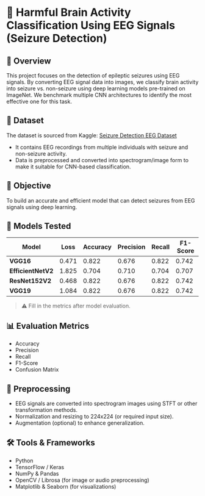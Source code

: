 # 🧠 Harmful Brain Activity Classification Using EEG Signals (Seizure Detection)

## 📍 Overview

This project focuses on the detection of epileptic seizures using EEG signals. By converting EEG signal data into images, we classify brain activity into seizure vs. non-seizure using deep learning models pre-trained on ImageNet. We benchmark multiple CNN architectures to identify the most effective one for this task.

## 📂 Dataset

The dataset is sourced from Kaggle: [Seizure Detection EEG Dataset](https://www.kaggle.com/datasets/)

- It contains EEG recordings from multiple individuals with seizure and non-seizure activity.
- Data is preprocessed and converted into spectrogram/image form to make it suitable for CNN-based classification.

## 🎯 Objective

To build an accurate and efficient model that can detect seizures from EEG signals using deep learning.

## 🧪 Models Tested

| Model              | Loss   | Accuracy | Precision | Recall | F1-Score |
|-------------------|--------|----------|-----------|--------|----------|
| **VGG16**         | 0.471  | 0.822    | 0.676     | 0.822  | 0.742    |
| **EfficientNetV2**| 1.825  | 0.704    | 0.710     | 0.704  | 0.707    |
| **ResNet152V2**   | 0.468  | 0.822    | 0.676     | 0.822  | 0.742    |
| **VGG19**         | 1.084  | 0.822    | 0.676     | 0.822  | 0.742    |

> ⚠️ Fill in the metrics after model evaluation.

## 📊 Evaluation Metrics

- Accuracy
- Precision
- Recall
- F1-Score
- Confusion Matrix

## 🧠 Preprocessing

- EEG signals are converted into spectrogram images using STFT or other transformation methods.
- Normalization and resizing to 224x224 (or required input size).
- Augmentation (optional) to enhance generalization.

## 🛠️ Tools & Frameworks

- Python
- TensorFlow / Keras
- NumPy & Pandas
- OpenCV / Librosa (for image or audio preprocessing)
- Matplotlib & Seaborn (for visualizations)
